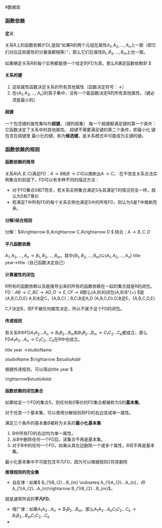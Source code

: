 #数据库 
### 函数依赖

#### 定义
关系R上的函数依赖(FD),是指“如果R的两个元组在属性$A_{1},A_{2},...,A_{n}$上一致（即它们对应这些属性的分量值都相等）”，那么它们在属性$B_{1},B_{2},...,B_{m}$上也一致。

如果确定关系R的每个实例都能使一个给定的FD为真，那么R满足函数依赖$f $


#### 关系的键
1. 这些属性函数决定关系的所有其他属性（函数决定符号：$\rightarrow$）
2. 在{$A_{1},A_{2},...,A_{n}$}的真子集中，没有一个能函数决定R的所有其他属性。（键必须是最小的）


#### 超键
一个包含键的属性集叫作**超键**。（键的超集）
每一个超键都满足键的第一个条件：它函数决定了关系中的其他属性。
超键不需要满足键的第二个条件，即最小化
键包含在超键里
最小化的键，称为**候选键**，是关系模式中可能成为主键的键。


### 函数依赖的规则

#### 函数依赖的推导
关系$R(A,B,C)$满足FD：$A\rightarrow B$和$B\rightarrow C$可以推断出$A\rightarrow C$。
在不改变关系合法实例集合的前提下，FD可以有多种不同的描述方法：
- 对于FD集合S和T而言，若关系实例集合满足S与其满足T的情况完全一样，就认为S和T等价
- 若满足T中所有FD的每个关系实例也满足S中的所有FD，则认为S是T中推断而来。


#### 分解/结合规则
分解：$A\rightarrow B,A\rightarrow C,A\rightarrow D $
结合：$A\rightarrow B,C,D$

#### 平凡函数依赖
$A_{1},A_{2},...,A_{n}\rightarrow B_{1},B_{2},...,B_{m}$，其中{$B_{1},B_{2},...,B_{m}$}$\subseteq${$A_{1},A_{2},...,A_{n}$}
title year$\rightarrow$title（自己函数决定自己）

#### 计算属性的闭包
R所有的函数依赖以及能推导出来的所有的函数依赖在一起的集合就是R的闭包。
FD：$AB\rightarrow C,BC\rightarrow AD,D\rightarrow E,CF\rightarrow B$那么{A,B}的闭包{A,B}$^{+} $是{A,B,C,D,E}
A,B决定C，{A,B,C}；B,C决定A,D {A,B,C,D};D决定E，{A,B,C,D,E}

C,F决定B，但F不被任何属性决定，所以不属于这个FD的闭包。


#### 传递规则
若关系R中FD$A_{1}A_{2}...A_{n}\rightarrow B_{1}B_{2}...B_{m}$和$B_{1}B_{2}...B_{m}\rightarrow C_{1}C_{2}...C_{k}$都成立，那么FD$A_{1}A_{2}...A_{n}\rightarrow C_{1}C_{2}...C_{k}$在R中也成立。

title year $\rightarrow$studioName

studioName $\rightarrow $studioAddr


根据传递规则，可以得出title year $


\rightarrow$studioAddr

#### 函数依赖的闭包集合


如果给定一个FD的集合S，则任何和S等价的FD集合都被称为S的**基本集**。

对于任意一个基本集，可以使用分解规则将FD的右边变成单一属性。

满足三个条件的基本集B被称为关系的**最小化基本集**

1. B中所有FD的右边均为单一属性。
2. 从B中删除任何一个FD后，该集合不再是基本集。
3. 对于B中的任何一个FD，如果从其左边删除一个或多个属性，B将不再是基本集。

最小化基本集中不可能包含平凡FD，因为可以根据规则2将其删除

**推理规则的完全集**

- 自反律：如果$ B_{1}B_{2}...B_{m} \subseteq A_{1}A_{2}...A_{n}$，则$A_{1}A_{2}...A_{n}\rightarrow B_{1}B_{2}...B_{m}$。

就是通常所说的**平凡FD**。

- 增广律：如果$A_{1}A_{2}...A_{n}\rightarrow B_{1}B_{2}...B_{m}$，那么$A_{1}A_{2}...A_{n}C_{1}C_{2}...C_{k}\rightarrow B_{1}B_{2}...B_{m}C_{1}C_{2}...C_{k}$
- 
